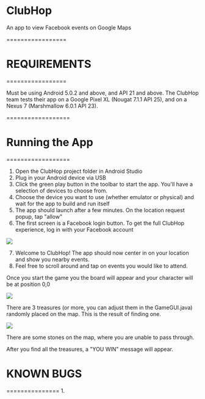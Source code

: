 ClubHop
==========================
An app to view Facebook events on Google Maps

=================
# REQUIREMENTS
=================

Must be using Android 5.0.2 and above, and API 21 and above. The ClubHop team tests their app on a Google Pixel XL (Nougat 7.1.1 API 25), and on a Nexus 7 (Marshmallow 6.0.1 API 23).

==================
# Running the App
==================

1. Open the ClubHop project folder in Android Studio
2. Plug in your Android device via USB
3. Click the green play button in the toolbar to start the app. You'll have a selection of devices to choose from. 
4. Choose the device you want to use (whether emulator or physical) and wait for the app to build and run itself
5. The app should launch after a few minutes. On the location request popup, tap "allow"
6. The first screen is a Facebook login button. To get the full ClubHop experience, log in with your Facebook account

![](https://goo.gl/photos/qwjhYiYGtkNAwWPd9)

7. Welcome to ClubHop! The app should now center in on your location and show you nearby events.
8. Feel free to scroll around and tap on events you would like to attend.

Once you start the game you the board will appear and your character will be at position 0,0 

![](http://i.imgur.com/qor9ibq.png)

There are 3 treasures (or more, you can adjust them in the GameGUI.java) randomly placed on the map. This is the result of finding one. 

![](http://i.imgur.com/9TiBmmL.png)

There are some stones on the map, where you are unable to pass through.

After you find all the treasures, a "YOU WIN" message will appear.

# KNOWN BUGS
===============
1. 
